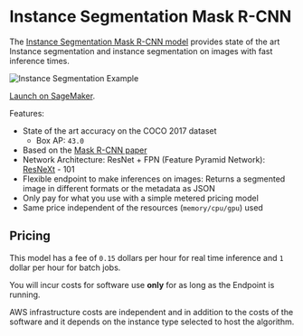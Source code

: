 # Instance Segmentation Mask R-CNN

The [Instance Segmentation Mask R-CNN model](https://aws.amazon.com/marketplace/pp/prodview-dxs3ysuie4q5m)
provides state of the art Instance segmentation and instance segmentation on images with fast inference times.

![Instance Segmentation Example](/assets/images/model/instance-segmentation-mask-r-cnn/examples/cars.segmented.jpg)

[Launch on SageMaker](https://aws.amazon.com/marketplace/pp/prodview-dxs3ysuie4q5m).

Features:

- State of the art accuracy on the COCO 2017 dataset
  - Box AP: `43.0`
- Based on the [Mask R-CNN paper](https://arxiv.org/abs/1703.06870v3)
- Network Architecture: ResNet + FPN (Feature Pyramid Network): [ResNeXt](https://github.com/facebookresearch/ResNeXt) - 101
- Flexible endpoint to make inferences on images: Returns a segmented image in different formats or the metadata as JSON
- Only pay for what you use with a simple metered pricing model
- Same price independent of the resources (`memory/cpu/gpu`) used

## Pricing

This model has a fee of `0.15` dollars per hour for real time inference and `1` dollar per hour for batch jobs.

You will incur costs for software use **only** for as long as the Endpoint is running.

AWS infrastructure costs are independent and in addition to the costs of the software
and it depends on the instance type selected to host the algorithm.
